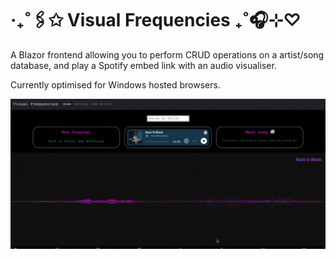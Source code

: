 # ‧₊˚🖇️✩ Visual Frequencies ₊˚🎧⊹♡

A Blazor frontend allowing you to perform CRUD operations on a artist/song database, and play a Spotify embed link with an audio visualiser.

Currently optimised for Windows hosted browsers. 

![home_page](https://github.com/Rachel-Tookey/cs_record_shop_frontend/blob/857a1ed09a9a1fcb63014b76774a1590c29f09a8/RSFrontEnd/VisualFrequencies.gif)
